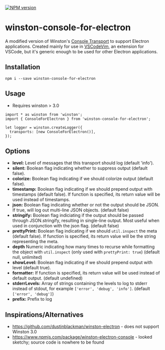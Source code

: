 [![NPM version](https://badge.fury.io/js/winston-console-for-electron.svg)](https://badge.fury.io/js/winston-console-for-electron)

# winston-console-for-electron

A modified version of Winston's [Console Transport](https://github.com/winstonjs/winston/blob/master/docs/transports.md#console-transport) to support Electron applications. Created mainly for use in [VSCodeVim](https://github.com/vscodevim/vim), an extension for VSCode, but it's generic enough to be used for other Electron applications.

## Installation

```
npm i --save winston-console-for-electron
```

## Usage

* Requires winston > 3.0

```
import * as winston from 'winston';
import { ConsoleForElectron } from 'winston-console-for-electron';

let logger = winston.createLogger({
  transports: [new ConsoleForElectron()],
});
```

## Options

* __level:__ Level of messages that this transport should log (default 'info').
* __silent:__ Boolean flag indicating whether to suppress output (default false).
* __colorize:__ Boolean flag indicating if we should colorize output (default false).
* __timestamp:__ Boolean flag indicating if we should prepend output with timestamps (default false). If function is specified, its return value will be used instead of timestamps.
* __json:__ Boolean flag indicating whether or not the output should be JSON. If true, will log out multi-line JSON objects. (default false)
* __stringify:__ Boolean flag indiciating if the output should be passed through JSON.stringify, resulting in single-line output. Most useful when used in conjunction with the json flag. (default false)
* __prettyPrint:__ Boolean flag indicating if we should `util.inspect` the meta (default false). If function is specified, its return value will be the string representing the meta.
* __depth__ Numeric indicating how many times to recurse while formatting the object with `util.inspect` (only used with `prettyPrint: true`) (default null, unlimited)
* __showLevel:__ Boolean flag indicating if we should prepend output with level (default true).
* __formatter:__ If function is specified, its return value will be used instead of default output. (default undefined)
* __stderrLevels:__ Array of strings containing the levels to log to stderr instead of stdout, for example `['error', 'debug', 'info']`. (default `['error', 'debug']`)
* __prefix:__ Prefix to log

## Inspirations/Alternatives

* https://github.com/dustinblackman/winston-electron - does not support Winston 3.0
* https://www.npmjs.com/package/winston-electron-console - looked sketchy; source code is nowhere to be found
